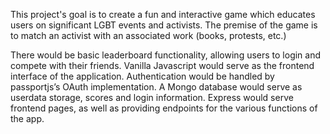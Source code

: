 
This project's goal is to create a fun and interactive game which educates users on significant LGBT events and activists. The premise of the game is to match an activist with an associated work (books, protests, etc.)

There would be basic leaderboard functionality, allowing users to login and compete with their friends. Vanilla Javascript would serve as the frontend interface of the application. Authentication would be handled by passportjs’s OAuth implementation. A Mongo database would serve as userdata storage, scores and login information. Express would serve frontend pages, as well as providing endpoints for the various functions of the app. 